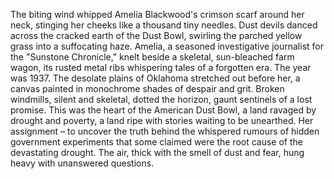 The biting wind whipped Amelia Blackwood's crimson scarf around her neck, stinging her cheeks like a thousand tiny needles.  Dust devils danced across the cracked earth of the Dust Bowl, swirling the parched yellow grass into a suffocating haze.  Amelia, a seasoned investigative journalist for the "Sunstone Chronicle," knelt beside a skeletal, sun-bleached farm wagon, its rusted metal ribs whispering tales of a forgotten era.  The year was 1937.  The desolate plains of Oklahoma stretched out before her, a canvas painted in monochrome shades of despair and grit.  Broken windmills, silent and skeletal, dotted the horizon, gaunt sentinels of a lost promise.  This was the heart of the American Dust Bowl, a land ravaged by drought and poverty, a land ripe with stories waiting to be unearthed.  Her assignment – to uncover the truth behind the whispered rumours of hidden government experiments that some claimed were the root cause of the devastating drought.  The air, thick with the smell of dust and fear, hung heavy with unanswered questions.
